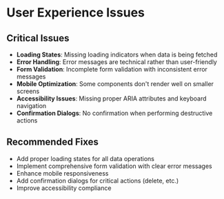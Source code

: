 # User Experience Issues

## Critical Issues
- **Loading States**: Missing loading indicators when data is being fetched
- **Error Handling**: Error messages are technical rather than user-friendly
- **Form Validation**: Incomplete form validation with inconsistent error messages
- **Mobile Optimization**: Some components don't render well on smaller screens
- **Accessibility Issues**: Missing proper ARIA attributes and keyboard navigation
- **Confirmation Dialogs**: No confirmation when performing destructive actions

## Recommended Fixes
- Add proper loading states for all data operations
- Implement comprehensive form validation with clear error messages
- Enhance mobile responsiveness
- Add confirmation dialogs for critical actions (delete, etc.)
- Improve accessibility compliance
